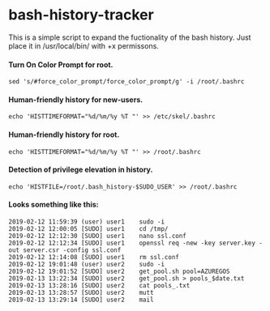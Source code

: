 # bash-history-tracker
This is a simple script to expand the fuctionality of the bash history. Just place it in /usr/local/bin/ with +x permissons.
 
#### Turn On Color Prompt for root.
```
sed 's/#force_color_prompt/force_color_prompt/g' -i /root/.bashrc
```
#### Human-friendly history for new-users.
```
echo 'HISTTIMEFORMAT="%d/%m/%y %T "' >> /etc/skel/.bashrc
```
#### Human-friendly history for root.
```
echo 'HISTTIMEFORMAT="%d/%m/%y %T "' >> /root/.bashrc
```
#### Detection of privilege elevation in history.
```
echo 'HISTFILE=/root/.bash_history-$SUDO_USER' >> /root/.bashrc
```
#### Looks something like this:
```
2019-02-12 11:59:39 (user) user1	sudo -i
2019-02-12 12:00:05 [SUDO] user1	cd /tmp/
2019-02-12 12:12:30 [SUDO] user1	nano ssl.conf
2019-02-12 12:12:34 [SUDO] user1	openssl req -new -key server.key -out server.csr -config ssl.conf
2019-02-12 12:14:08 [SUDO] user1	rm ssl.conf
2019-02-12 19:01:48 (user) user2	sudo -i
2019-02-12 19:01:52 [SUDO] user2	get_pool.sh pool=AZUREGOS
2019-02-13 13:22:34 [SUDO] user2	get_pool.sh > pools_$date.txt
2019-02-13 13:28:16 [SUDO] user2	cat pools_.txt
2019-02-13 13:28:57 [SUDO] user2	mutt
2019-02-13 13:29:14 [SUDO] user2	mail
```

